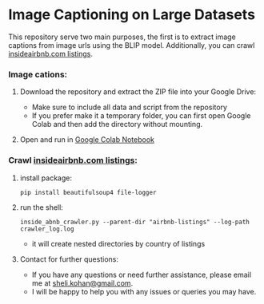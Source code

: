 # Image Captioning on Large Datasets

This repository serve two main purposes, the first is to extract image captions from image urls using the BLIP model.
Additionally, you can crawl [insideairbnb.com listings](insideairbnb.com).

### Image cations:

1. Download the repository and extract the ZIP file into your Google Drive:
   - Make sure to include all data and script from the repository
   -  If you prefer make it a temporary folder,
      you can first open Google Colab and then add the directory without mounting.

2. Open and run in [Google Colab Notebook](https://github.com/shelikohan/img-caption-abnb-public/blob/main/image_captions_on_large_datasets.ipynb)

### Crawl [insideairbnb.com listings](insideairbnb.com):
1. install package:
   ```shell
   pip install beautifulsoup4 file-logger
   ```  
2. run the shell:
   ```shell
   inside_abnb_crawler.py --parent-dir "airbnb-listings" --log-path crawler_log.log 
   ```
   - it will create nested directories by country of listings


5. Contact for further questions:
   - If you have any questions or need further assistance, please email me at sheli.kohan@gmail.com.
   - I will be happy to help you with any issues or queries you may have.
